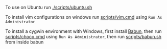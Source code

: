 To use on Ubuntu run [./scripts/ubuntu.sh](scripts/ubuntu.sh)

To install vim configurations on windows run [scripts/vim.cmd](scripts/vim.cmd) using `Run As Administrator`

To install a cygwin environment with Windows, first install [Babun](https://github.com/babun/babun), then run [scripts/choco.cmd](scripts/choco.cmd) using `Run As Administrator`, then run [scripts/babun.sh](scripts/babun,sh) from inside babun
